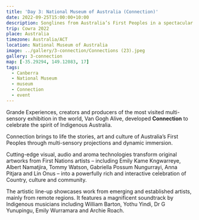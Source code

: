 ```yaml
---
title: 'Day 3: National Museum of Australia (Connection)'
date: 2022-09-25T15:00:00+10:00
description: Songlines from Australia’s First Peoples in a spectacular immersive experience at the National Museum.
trip: Cowra 2022
place: Australia
timezone: Australia/ACT
location: National Museum of Australia
image: ../gallery/3-connection/Connections (23).jpeg
gallery: 3-connection
map: [-35.29294, 149.12083, 17]
tags:
  - Canberra
  - National Museum
  - museum
  - Connection
  - event
---
```


Grande Experiences, creators and producers of the most visited multi-sensory exhibition in the world, Van Gogh Alive, developed **Connection** to celebrate the spirit of Indigenous Australia.

Connection brings to life the stories, art and culture of Australia’s First Peoples through multi-sensory projections and dynamic immersion.

Cutting-edge visual, audio and aroma technologies transform original artworks from First Nations artists – including Emily Kame Kngwarreye, Albert Namatjira, Tommy Watson, Gabriella Possum Nungurrayi, Anna Pitjara and Lin Onus – into a powerfully rich and interactive celebration of Country, culture and community.

The artistic line-up showcases work from emerging and established artists, mainly from remote regions. It features a magnificent soundtrack by Indigenous musicians including William Barton, Yothu Yindi, Dr G Yunupingu, Emily Wurramara and Archie Roach.
